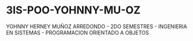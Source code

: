 # 3IS-POO-YOHNNY-MU-OZ
YOHNNY HERNEY MUÑOZ ARREDONDO - 2DO SEMESTRES - INGENIERIA EN SISTEMAS - PROGRAMACION ORIENTADO A OBJETOS
